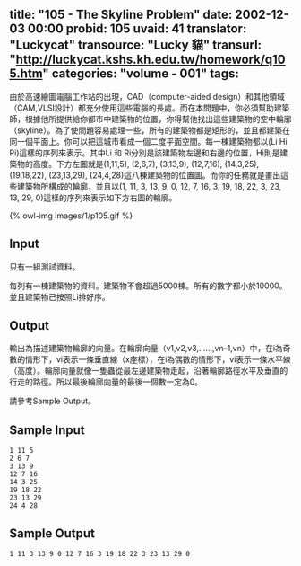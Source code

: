 title: "105 - The Skyline Problem"
date: 2002-12-03 00:00
probid: 105
uvaid: 41
translator: "Luckycat"
transource: "Lucky 貓"
transurl: "http://luckycat.kshs.kh.edu.tw/homework/q105.htm"
categories: "volume - 001"
tags:
---

由於高速繪圖電腦工作站的出現，CAD（computer-aided design）和其他領域（CAM,VLSI設計）都充分使用這些電腦的長處。而在本問題中，你必須幫助建築師，根據他所提供給你都市中建築物的位置，你得幫他找出這些建築物的空中輪廓（skyline）。為了使問題容易處理一些，所有的建築物都是矩形的，並且都建築在同一個平面上。你可以把這城市看成一個二度平面空間。每一棟建築物都以(Li Hi Ri)這樣的序列來表示。其中Li 和 Ri分別是該建築物左邊和右邊的位置，Hi則是建築物的高度。下方左圖就是(1,11,5), (2,6,7), (3,13,9), (12,7,16), (14,3,25), (19,18,22), (23,13,29), (24,4,28)這八棟建築物的位置圖。而你的任務就是畫出這些建築物所構成的輪廓，並且以(1, 11, 3, 13, 9, 0, 12, 7, 16, 3, 19, 18, 22, 3, 23, 13, 29, 0)這樣的序列來表示如下方右圖的輪廓。

{% owl-img images/1/p105.gif %}

<!-- more -->

## Input ##

只有一組測試資料。

每列有一棟建築物的資料。建築物不會超過5000棟。所有的數字都小於10000。並且建築物已按照Li排好序。

## Output ##

輸出為描述建築物輪廓的向量。在輪廓向量（v1,v2,v3,......,vn-1,vn）中，在i為奇數的情形下，vi表示一條垂直線（x座標），在i為偶數的情形下，vi表示一條水平線（高度）。輪廓向量就像一隻蟲從最左邊建築物走起，沿著輪廓路徑水平及垂直的行走的路徑。所以最後輪廓向量的最後一個數一定為0。

請參考Sample Output。

## Sample Input ##

	1 11 5
	2 6 7
	3 13 9
	12 7 16
	14 3 25
	19 18 22
	23 13 29
	24 4 28

## Sample Output ##

	1 11 3 13 9 0 12 7 16 3 19 18 22 3 23 13 29 0